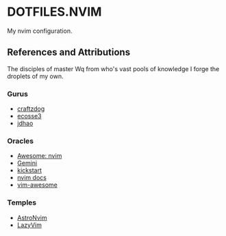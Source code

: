 # DOTFILES.NVIM

My nvim configuration.

## References and Attributions

The disciples of master Wq from who's vast pools of knowledge I forge the
droplets of my own.

### Gurus

- [craftzdog](local:~/doc/clones/dotfiles/craftzdog/README.md)
- [ecosse3](https://github.com/ecosse3/nvim)
- [jdhao](https://github.com/jdhao/nvim-config)

### Oracles

- [Awesome: nvim](https://github.com/rockerBOO/awesome-neovim#readme)
- [Gemini](https://gemini.google.com/app)
- [kickstart](https://github.com/nvim-lua/kickstart.nvim)
- [nvim docs](https://neovim.io/doc/)
- [vim-awesome](https://vimawesome.com/)

### Temples

- [AstroNvim](https://github.com/AstroNvim/AstroNvim)
- [LazyVim](https://github.com/LazyVim/LazyVim)

